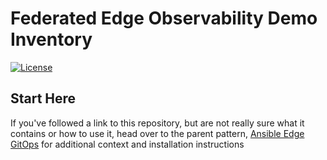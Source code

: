 # Federated Edge Observability Demo Inventory

[![License](https://img.shields.io/badge/License-Apache%202.0-blue.svg)](https://opensource.org/licenses/Apache-2.0)

## Start Here

If you've followed a link to this repository, but are not really sure what it contains
or how to use it, head over to the parent pattern, [Ansible Edge GitOps](http://validatedpatterns.io/ansible-edge-gitops/) for additional context and installation instructions
